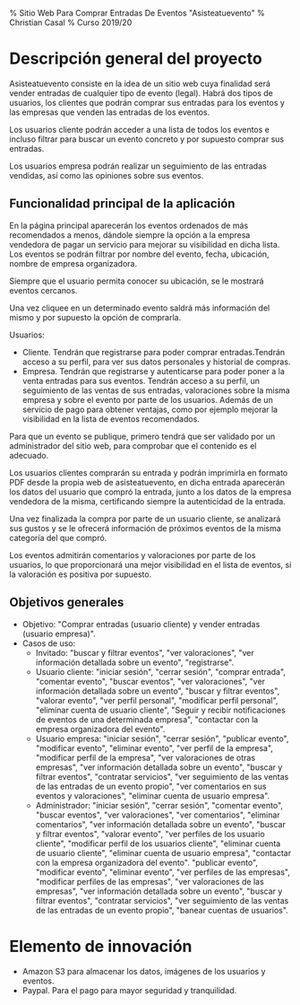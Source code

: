 
% Sitio Web Para Comprar Entradas De Eventos "Asisteatuevento"
% Christian Casal
% Curso 2019/20

# Descripción general del proyecto

Asisteatuevento consiste en la idea de un sitio web cuya finalidad será vender entradas de cualquier tipo de evento (legal). Habrá dos tipos de usuarios, los clientes que podrán comprar sus entradas para los eventos y las empresas que venden las entradas de los eventos.

Los usuarios cliente podrán acceder a una lista de todos los eventos e incluso filtrar para buscar un evento concreto y por supuesto comprar sus entradas.

Los usuarios empresa podrán realizar un seguimiento de las entradas vendidas, así como las opiniones sobre sus eventos.


## Funcionalidad principal de la aplicación

En la página principal aparecerán los eventos ordenados de más recomendados a menos, dándole siempre la opción a la empresa vendedora de pagar un servicio para mejorar su visibilidad en dicha lista. Los eventos se podrán filtrar por nombre del evento, fecha, ubicación, nombre de empresa organizadora.

Siempre que el usuario permita conocer su ubicación, se le mostrará eventos cercanos.

Una vez cliquee en un determinado evento saldrá más información del mismo y por supuesto la opción de comprarla. 

Usuarios:
 - Cliente. Tendrán que registrarse para poder comprar entradas.Tendrán acceso a su perfil, para ver sus datos personales y historial de compras.
 - Empresa. Tendrán que registrarse y autenticarse para poder poner a la venta entradas para sus eventos. Tendrán acceso a su perfil, un seguimiento de las ventas de sus entradas, valoraciones sobre la misma empresa y sobre el evento por parte de los usuarios. Además de un servicio de pago para obtener ventajas, como por ejemplo mejorar la visibilidad en la lista de eventos recomendados.

Para que un evento se publique, primero tendrá que ser validado por un administrador del sitio web, para comprobar que el contenido es el adecuado.

Los usuarios clientes comprarán su entrada y podrán imprimirla en formato PDF desde la propia web de asisteatuevento, en dicha entrada aparecerán los datos del usuario que compró la entrada, junto a los datos de la empresa vendedora de la misma, certificando siempre la autenticidad de la entrada.

Una vez finalizada la compra por parte de un usuario cliente, se analizará sus gustos y se le ofrecerá información de próximos eventos  de la misma categoría del que compró.

Los eventos admitirán comentarios y valoraciones por parte de los usuarios, lo que proporcionará una mejor visibilidad en el lista de eventos, si la valoración es positiva por supuesto.

## Objetivos generales

* Objetivo: "Comprar entradas (usuario cliente) y vender entradas (usuario empresa)".
* Casos de uso: 
	- Invitado: "buscar y filtrar eventos", "ver valoraciones", "ver información detallada sobre un evento", "registrarse".
	- Usuario cliente: "iniciar sesión", "cerrar sesión", "comprar entrada", "comentar evento", "buscar eventos", "ver valoraciones", "ver información detallada sobre un evento", "buscar y filtrar eventos", "valorar evento", "ver perfil personal", "modificar perfil personal", "eliminar cuenta de usuario cliente", "Seguir y recibir notificaciones de eventos de una determinada empresa", "contactar con la empresa organizadora del evento".
	- Usuario empresa: "iniciar sesión", "cerrar sesión", "publicar evento", "modificar evento", "eliminar evento", "ver perfil de la empresa", "modificar perfil de la empresa", "ver valoraciones de otras empresas", "ver información detallada sobre un evento", "buscar y filtrar eventos", "contratar servicios", "ver seguimiento de las ventas de las entradas de un evento propio", "ver comentarios en sus eventos y valoraciones", "eliminar cuenta de usuario empresa".
	- Administrador: "iniciar sesión", "cerrar sesión", "comentar evento", "buscar eventos", "ver valoraciones", "ver comentarios", "eliminar comentarios", "ver información detallada sobre un evento", "buscar y filtrar eventos", "valorar evento", "ver perfiles de los usuario cliente", "modificar perfil de los usuarios cliente", "eliminar cuenta de usuario cliente", "eliminar cuenta de usuario empresa", "contactar con la empresa organizadora del evento". "publicar evento", "modificar evento", "eliminar evento", "ver perfiles de las empresas", "modificar perfiles de las empresas", "ver valoraciones de las empresas", "ver información detallada sobre un evento", "buscar y filtrar eventos", "contratar servicios", "ver seguimiento de las ventas de las entradas de un evento propio", "banear cuentas de usuarios".

# Elemento de innovación

- Amazon S3 para almacenar los datos, imágenes de los usuarios y eventos.
- Paypal. Para el pago para mayor seguridad y tranquilidad.
